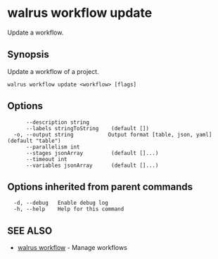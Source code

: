 # walrus workflow update

Update a workflow.

## Synopsis

Update a workflow of a project.

```
walrus workflow update <workflow> [flags]
```

## Options

```
      --description string      
      --labels stringToString    (default [])
  -o, --output string           Output format [table, json, yaml] (default "table")
      --parallelism int         
      --stages jsonArray         (default []...)
      --timeout int             
      --variables jsonArray      (default []...)
```

## Options inherited from parent commands

```
  -d, --debug   Enable debug log
  -h, --help    Help for this command
```

## SEE ALSO

* [walrus workflow](walrus_workflow)	 - Manage workflows

